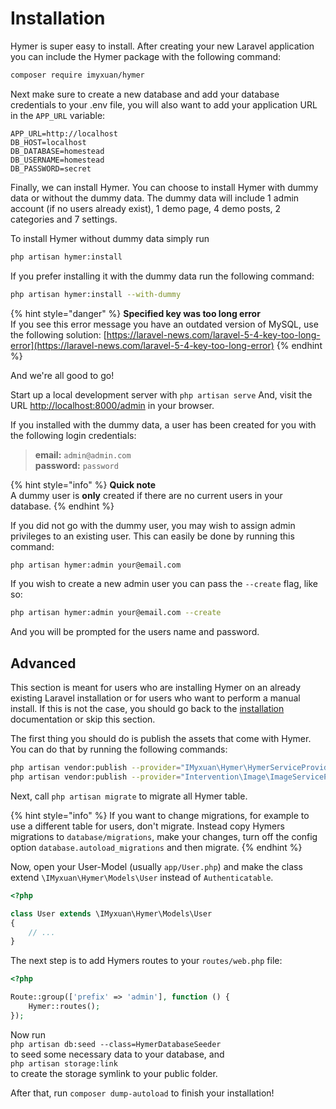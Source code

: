 # Installation

Hymer is super easy to install. After creating your new Laravel application you can include the Hymer package with the following command:

```bash
composer require imyxuan/hymer
```

Next make sure to create a new database and add your database credentials to your .env file, you will also want to add your application URL in the `APP_URL` variable:

```text
APP_URL=http://localhost
DB_HOST=localhost
DB_DATABASE=homestead
DB_USERNAME=homestead
DB_PASSWORD=secret
```

Finally, we can install Hymer. You can choose to install Hymer with dummy data or without the dummy data. The dummy data will include 1 admin account \(if no users already exist\), 1 demo page, 4 demo posts, 2 categories and 7 settings.

To install Hymer without dummy data simply run

```bash
php artisan hymer:install
```

If you prefer installing it with the dummy data run the following command:

```bash
php artisan hymer:install --with-dummy
```

{% hint style="danger" %}
**Specified key was too long error**  
If you see this error message you have an outdated version of MySQL, use the following solution: [https://laravel-news.com/laravel-5-4-key-too-long-error](https://laravel-news.com/laravel-5-4-key-too-long-error)
{% endhint %}

And we're all good to go!

Start up a local development server with `php artisan serve` And, visit the URL [http://localhost:8000/admin](http://localhost:8000/admin) in your browser.

If you installed with the dummy data, a user has been created for you with the following login credentials:

> **email:** `admin@admin.com`  
> **password:** `password`

{% hint style="info" %}
**Quick note**  
A dummy user is **only** created if there are no current users in your database.
{% endhint %}

If you did not go with the dummy user, you may wish to assign admin privileges to an existing user. This can easily be done by running this command:

```bash
php artisan hymer:admin your@email.com
```

If you wish to create a new admin user you can pass the `--create` flag, like so:

```bash
php artisan hymer:admin your@email.com --create
```

And you will be prompted for the users name and password.

## Advanced

This section is meant for users who are installing Hymer on an already existing Laravel installation or for users who want to perform a manual install. If this is not the case, you should go back to the [installation](installation.md) documentation or skip this section.

The first thing you should do is publish the assets that come with Hymer. You can do that by running the following commands:

```bash
php artisan vendor:publish --provider="IMyxuan\Hymer\HymerServiceProvider"
php artisan vendor:publish --provider="Intervention\Image\ImageServiceProviderLaravelRecent"
```

Next, call `php artisan migrate` to migrate all Hymer table.

{% hint style="info" %}
If you want to change migrations, for example to use a different table for users, don't migrate. Instead copy Hymers migrations to `database/migrations`, make your changes, turn off the config option `database.autoload_migrations` and then migrate.
{% endhint %}

Now, open your User-Model \(usually `app/User.php`\) and make the class extend `\IMyxuan\Hymer\Models\User` instead of `Authenticatable`.

```php
<?php

class User extends \IMyxuan\Hymer\Models\User
{
    // ...
}
```

The next step is to add Hymers routes to your `routes/web.php` file:

```php
<?php

Route::group(['prefix' => 'admin'], function () {
    Hymer::routes();
});
```

Now run  
`php artisan db:seed --class=HymerDatabaseSeeder`  
to seed some necessary data to your database, and  
`php artisan storage:link`  
to create the storage symlink to your public folder.

After that, run `composer dump-autoload` to finish your installation!


